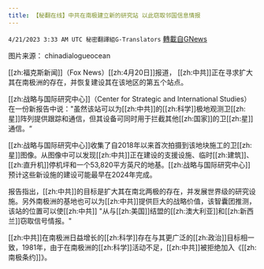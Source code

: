 ```yaml
---
title: 【秘翻在线】中共在南极建立新的研究站 以此窃取邻国信息情报
---
```

`4/21/2023 3:33 AM UTC 秘密翻譯組G-Translators` [轉載自GNews](https://gnews.org/articles/1243274)

         

图片来源：  chinadialogueocean

[[zh:福克斯新闻]]（Fox News）[[zh:4月20日]]报道， [[zh:中共]]正在寻求扩大其在南极洲的存在，并恢复建设其在该地区的第五个站点。

[[zh:战略与国际研究中心]]（Center for Strategic and International Studies）在一份新报告中说："虽然该站可以为[[zh:中共]]的[[zh:科学]]极地观测卫[[zh:星]]阵列提供跟踪和通信，但其设备可同时用于拦截其他[[zh:国家]]的卫[[zh:星]]通信。“

[[zh:战略与国际研究中心]]收集了自2018年以来首次拍摄到该地块施工的卫[[zh:星]]图像。从图像中可以发现[[zh:中共]]正在建设的支援设施、临时[[zh:建筑]]、[[zh:直升机]]停机坪和一个53,820平方英尺的地基。[[zh:战略与国际研究中心]]预计这些新设施的建设可能最早在2024年完成。

报告指出，[[zh:中共]]的目标是扩大其在南北两极的存在，并发展世界级的研究设施。另外南极洲的基地也可以为[[zh:中共]]提供巨大的战略价值，该智囊团推测，该站的位置可以使[[zh:中共]] "从与[[zh:美国]]结盟的[[zh:澳大利亚]]和[[zh:新西兰]]窃取信号情报。"

[[zh:中共]]在南极洲日益增长的[[zh:科学]]存在与其更广泛的[[zh:政治]]目标相一致，1981年，由于在南极洲的[[zh:科学]]活动不足，[[zh:中共]]被拒绝加入《[[zh:南极条约]]》。
